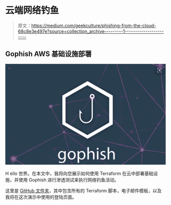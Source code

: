 # 云端网络钓鱼

> 原文：<https://medium.com/geekculture/phishing-from-the-cloud-68c8e3e497e?source=collection_archive---------1----------------------->

## Gophish AWS 基础设施部署

![](img/4a2ab9dbb326741e4b233c9aa42cabda.png)

H ello 世界。在本文中，我将向您展示如何使用 Terraform 在云中部署基础设施，并使用 Gophish 进行渗透测试来执行网络钓鱼活动。

这里是 [GitHub 文件夹](https://github.com/binexisHATT/CyberSecurity/tree/master/Phishing/Gophish)，其中包含所有的 Terraform 脚本，电子邮件模板，以及我将在这次演示中使用的登陆页面。